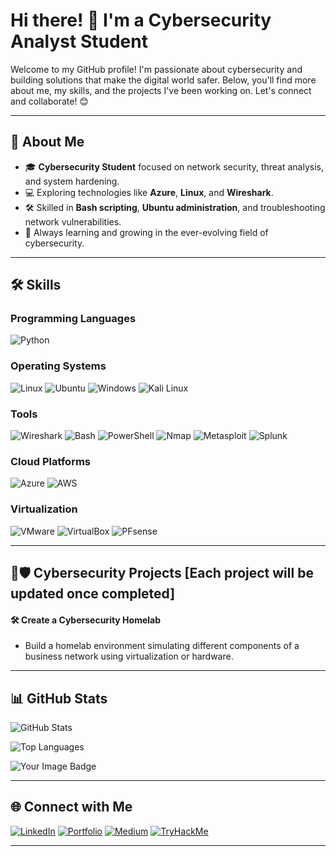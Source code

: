 # Hi there! 👋 I'm a Cybersecurity Analyst Student

Welcome to my GitHub profile! I'm passionate about cybersecurity and building solutions that make the digital world safer. Below, you'll find more about me, my skills, and the projects I've been working on. Let's connect and collaborate! 😊

---

## 🚀 About Me

- 🎓 **Cybersecurity Student** focused on network security, threat analysis, and system hardening.
- 💻 Exploring technologies like **Azure**, **Linux**, and **Wireshark**.
- 🛠️ Skilled in **Bash scripting**, **Ubuntu administration**, and troubleshooting network vulnerabilities.
- 🌱 Always learning and growing in the ever-evolving field of cybersecurity.

---

## 🛠️ Skills

### Programming Languages
![Python](https://img.shields.io/badge/Python-3776AB?style=for-the-badge&logo=python&logoColor=white)

### Operating Systems
![Linux](https://img.shields.io/badge/Linux-FCC624?style=for-the-badge&logo=linux&logoColor=black)
![Ubuntu](https://img.shields.io/badge/Ubuntu-E95420?style=for-the-badge&logo=ubuntu&logoColor=white)
![Windows](https://img.shields.io/badge/Windows-0078D6?style=for-the-badge&logo=windows&logoColor=white)
![Kali Linux](https://img.shields.io/badge/Kali_Linux-557C94?style=for-the-badge&logo=kalilinux&logoColor=white)

### Tools
![Wireshark](https://img.shields.io/badge/Wireshark-1679A7?style=for-the-badge&logo=wireshark&logoColor=white)
![Bash](https://img.shields.io/badge/Bash-4EAA25?style=for-the-badge&logo=gnu-bash&logoColor=white)
![PowerShell](https://img.shields.io/badge/PowerShell-5391FE?style=for-the-badge&logo=powershell&logoColor=white)
![Nmap](https://img.shields.io/badge/Nmap-4682B4?style=for-the-badge&logo=nmap&logoColor=white)
![Metasploit](https://img.shields.io/badge/Metasploit-00366F?style=for-the-badge&logo=metasploit&logoColor=white)
![Splunk](https://img.shields.io/badge/Splunk-000000?style=for-the-badge&logo=splunk&logoColor=white)

### Cloud Platforms
![Azure](https://img.shields.io/badge/Azure-0078D7?style=for-the-badge&logo=microsoft-azure&logoColor=white)
![AWS](https://img.shields.io/badge/AWS-232F3E?style=for-the-badge&logo=amazon-aws&logoColor=white)

### Virtualization
![VMware](https://img.shields.io/badge/VMware-607078?style=for-the-badge&logo=vmware&logoColor=white)
![VirtualBox](https://img.shields.io/badge/VirtualBox-183A61?style=for-the-badge&logo=virtualbox&logoColor=white)
![PFsense](https://img.shields.io/badge/PFsense-003366?style=for-the-badge&logo=pfSense&logoColor=white)

---

## 📂🛡️ Cybersecurity Projects [Each project will be updated once completed]

#### 🛠️ Create a Cybersecurity Homelab
- Build a homelab environment simulating different components of a business network using virtualization or hardware.

---

## 📊 GitHub Stats

![GitHub Stats](https://github-readme-stats.vercel.app/api?username=yourusername&show_icons=true&theme=radical)

![Top Languages](https://github-readme-stats.vercel.app/api/top-langs/?username=yourusername&layout=compact&theme=radical)

<img src="https://tryhackme-badges.s3.amazonaws.com/Cyber.DMo.png" alt="Your Image Badge" />

---

## 🌐 Connect with Me

[![LinkedIn](https://img.shields.io/badge/LinkedIn-%230077B5.svg?style=for-the-badge&logo=linkedin&logoColor=white)](https://linkedin.com/in/derick-morrow)
[![Portfolio](https://img.shields.io/badge/Portfolio-%23181818.svg?style=for-the-badge&logo=github&logoColor=white)](https://github.com/Athletikntel-DM/CyberSec-Skill-Build-Projects-from-Entry-to-Elite)
[![Medium](https://img.shields.io/badge/Medium-%23000000.svg?style=for-the-badge&logo=medium&logoColor=white)](https://medium.com/@DerickMorrow)
[![TryHackMe](https://img.shields.io/badge/TryHackMe-%23CC0000.svg?style=for-the-badge&logo=tryhackme&logoColor=white)](https://tryhackme.com/p/Cyber.DM)


---

